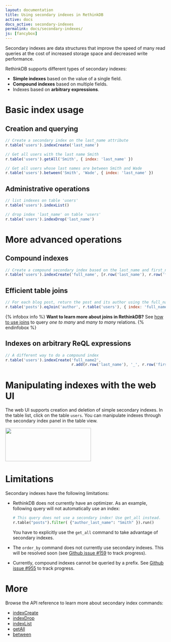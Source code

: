 ```yaml
---
layout: documentation
title: Using secondary indexes in RethinkDB
active: docs
docs_active: secondary-indexes
permalink: docs/secondary-indexes/
js: [fancybox]
---
```


Secondary indexes are data structures that improve the speed of many
read queries at the cost of increased storage space and decreased
write performance.

RethinkDB supports different types of secondary indexes:

- __Simple indexes__ based on the value of a single field.
- __Compound indexes__ based on multiple fields.
- Indexes based on __arbitrary expressions__.

# Basic index usage #

## Creation and querying ##

```javascript
// Create a secondary index on the last_name attribute
r.table('users').indexCreate('last_name')

// Get all users with the last name Smith
r.table('users').getAll('Smith', { index: 'last_name' })

// Get all users whose last names are between Smith and Wade
r.table('users').between('Smith', 'Wade', { index: 'last_name' })
```

## Administrative operations ##

```javascript
// list indexes on table 'users'
r.table('users').indexList()

// drop index 'last_name' on table 'users'
r.table('users').indexDrop('last_name')
```

# More advanced operations #

## Compound indexes ##

```javascript
// Create a compound secondary index based on the last_name and first_name attributes
r.table('users').indexCreate('full_name', [r.row('last_name'), r.row('first_name')])
```

## Efficient table joins ##

```javascript
// For each blog post, return the post and its author using the full_name index
r.table('posts').eqJoin('author', r.table('users'), { index: 'full_name' })
```

{% infobox info %}
__Want to learn more about joins in RethinkDB?__ See [how to use joins](/docs/table-joins/)
to query _one to many_ and _many to many_ relations.
{% endinfobox %}

## Indexes on arbitrary ReQL expressions ##

```javascript
// A different way to do a compound index
r.table('users').indexCreate('full_name2',
                             r.add(r.row('last_name'), '_', r.row('first_name')))
```

# Manipulating indexes with the web UI #

The web UI supports creation and deletion of simple secondary
indexes. In the table list, click on the table `users`. You can
manipulate indexes through the secondary index panel in the table
view.

<div class="screenshots">
    <a href="/assets/images/docs/query-language/secondary-index-ui.png"><img src="/assets/images/docs/query-language/secondary-index-ui.png" style="width: 269px; height: 105px; "/></a>
</div>

# Limitations #

Secondary indexes have the following limitations:

- RethinkDB does not currently have an optimizer. As an example,
  following query will not automatically use an index:

  ```python
  # This query does not use a secondary index! Use get_all instead.
  r.table("posts").filter( {"author_last_name": "Smith" }).run()
  ```

  You have to explicitly use the `get_all` command to take advantage
  of secondary indexes.
- The `order_by` command does not currently use secondary
  indexes. This will be resolved soon (see [Github issue #159](https://github.com/rethinkdb/rethinkdb/issues/159)
  to track progress).
- Currently, compound indexes cannot be queried by a prefix. See
  [Github issue #955](https://github.com/rethinkdb/rethinkdb/issues/955)
  to track progress.


# More #

Browse the API reference to learn more about secondary index commands:

* [indexCreate](/api/python/index_create/)
* [indexDrop](/api/python/index_drop/)
* [indexList](/api/python/index_list/)
* [getAll](/api/python/get_all/)
* [between](/api/python/between/)



<script type="text/javascript">
    $( function() {
        $('.screenshots a').fancybox();
    })
</script>
